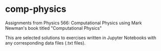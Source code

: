 # comp-physics
Assignments from Physics 566: Computational Physics using Mark Newman's book titled "Computational Physics"

This are selected solutions to exercises written in Jupyter Notebooks with any corresponding data files (.txt files).  
